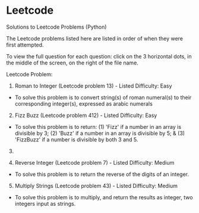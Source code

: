 # Leetcode
Solutions to Leetcode Problems (Python)

The Leetcode problems listed here are listed in order of when they were first attempted.

To view the full question for each question: click on the 3 horizontal dots, in the middle of the screen, on the right of the file name.

Leetcode Problem:

1. Roman to Integer (Leetcode problem 13) - Listed Difficulty: Easy
- To solve this problem is to convert string(s) of roman numeral(s) to their corresponding integer(s), expressed as arabic numerals

2. Fizz Buzz (Leetcode problem 412) - Listed Difficulty: Easy
- To solve this problem is to return: (1) 'Fizz' if a number in an array is divisible by 3; (2) 'Buzz' if a number in an array is divisible
  by 5; & (3) 'FizzBuzz' if a number is divisible by both 3 and 5. 

3. 
 
4. Reverse Integer (Leetcode problem 7) - Listed Difficulty: Medium
- To solve this problem is to return the reverse of the digits of an integer.

5. Multiply Strings (Leetcode problem 43) - Listed Difficulty: Medium
- To solve this problem is to multiply, and return the results as integer, two integers input as strings.
